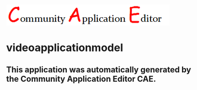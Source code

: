![CAE](https://github.com/CAE-Mario/application-videoapplicationmodel/blob/master/img/logo.png)  

videoapplicationmodel
===================


This application was automatically generated by the Community Application Editor CAE.  
---------------
